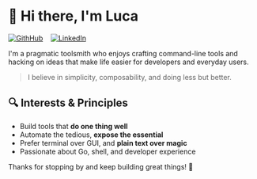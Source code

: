 # 👋 Hi there, I'm Luca

[![GithHub](https://img.shields.io/badge/GitHub--_.svg?style=social&logo=github)](https://github.com/lucasepe/) &nbsp;&nbsp; [![LinkedIn](https://img.shields.io/badge/LinkedIn--_.svg?style=social&logo=linkedin)](https://www.linkedin.com/in/lucasepe/)

I'm a pragmatic toolsmith who enjoys crafting command-line tools 
and hacking on ideas that make life easier for developers and everyday users.

> I believe in simplicity, composability, and doing less but better.

## 🔍 Interests & Principles

- Build tools that **do one thing well**
- Automate the tedious, **expose the essential**
- Prefer terminal over GUI, and **plain text over magic**
- Passionate about Go, shell, and developer experience


Thanks for stopping by and keep building great things! 🚀